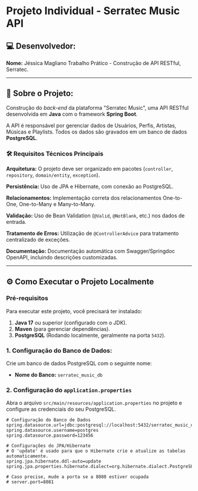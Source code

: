 # Projeto Individual - Serratec Music API

## 💻 Desenvolvedor:
**Nome:** Jéssica Magliano
Trabalho Prático - Construção de API RESTful, Serratec.

---

## 🎯 Sobre o Projeto:
Construção do *back-end* da plataforma "Serratec Music", uma API RESTful desenvolvida em **Java** com o framework **Spring Boot**.

A API é responsável por gerenciar dados de Usuários, Perfis, Artistas, Músicas e Playlists. Todos os dados são gravados em um banco de dados **PostgreSQL**.

### 🛠️ Requisitos Técnicos Principais
**Arquitetura:** O projeto deve ser organizado em pacotes (`controller`, `repository`, `domain/entity`, `exception`).

**Persistência:** Uso de JPA e Hibernate, com conexão ao PostgreSQL.

**Relacionamentos:** Implementação correta dos relacionamentos One-to-One, One-to-Many e Many-to-Many.

**Validação:** Uso de Bean Validation (`@Valid`, `@NotBlank`, etc.) nos dados de entrada.

**Tratamento de Erros:** Utilização de `@ControllerAdvice` para tratamento centralizado de exceções.

**Documentação:** Documentação automática com Swagger/Springdoc OpenAPI, incluindo descrições customizadas.

---

## ⚙️ Como Executar o Projeto Localmente

### Pré-requisitos
Para executar este projeto, você precisará ter instalado:
1.  **Java 17** ou superior (configurado com o JDK).
2.  **Maven** (para gerenciar dependências).
3.  **PostgreSQL** (Rodando localmente, geralmente na porta `5432`).

### 1. Configuração do Banco de Dados:

Crie um banco de dados PostgreSQL com o seguinte nome:
* **Nome do Banco:** `serratec_music_db`

### 2. Configuração do `application.properties`

Abra o arquivo `src/main/resources/application.properties` no projeto e configure as credenciais do seu PostgreSQL.

```properties
# Configuração do Banco de Dados
spring.datasource.url=jdbc:postgresql://localhost:5432/serratec_music_db
spring.datasource.username=postgres
spring.datasource.password=123456

# Configurações do JPA/Hibernate
# O 'update' é usado para que o Hibernate crie e atualize as tabelas automaticamente.
spring.jpa.hibernate.ddl-auto=update
spring.jpa.properties.hibernate.dialect=org.hibernate.dialect.PostgreSQLDialect

# Caso precise, mude a porta se a 8080 estiver ocupada
# server.port=8081
